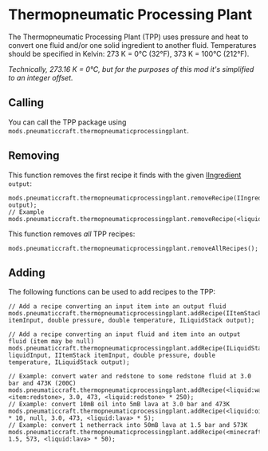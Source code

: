 # Thermopneumatic Processing Plant

The Thermopneumatic Processing Plant (TPP) uses pressure and heat to convert one fluid and/or one solid ingredient to another fluid. Temperatures should be specified in Kelvin: 273 K = 0°C (32°F), 373 K = 100°C (212°F).

*Technically, 273.16 K = 0°C, but for the purposes of this mod it's simplified to an integer offset.*

## Calling

You can call the TPP package using `mods.pneumaticcraft.thermopneumaticprocessingplant`.

## Removing

This function removes the first recipe it finds with the given [IIngredient](/Vanilla/Variable_Types/IIngredient/) `output`:

```zenscript
mods.pneumaticcraft.thermopneumaticprocessingplant.removeRecipe(IIngredient output);
// Example
mods.pneumaticcraft.thermopneumaticprocessingplant.removeRecipe(<liquid:lpg>);
```

This function removes *all* TPP recipes:

```zenscript
mods.pneumaticcraft.thermopneumaticprocessingplant.removeAllRecipes();
```

## Adding

The following functions can be used to add recipes to the TPP:

```zenscript
// Add a recipe converting an input item into an output fluid
mods.pneumaticcraft.thermopneumaticprocessingplant.addRecipe(IItemStack itemInput, double pressure, double temperature, ILiquidStack output);

// Add a recipe converting an input fluid and item into an output fluid (item may be null)
mods.pneumaticcraft.thermopneumaticprocessingplant.addRecipe(ILiquidStack liquidInput, IItemStack itemInput, double pressure, double temperature, ILiquidStack output);

// Example: convert water and redstone to some redstone fluid at 3.0 bar and 473K (200C)
mods.pneumaticcraft.thermopneumaticprocessingplant.addRecipe(<liquid:water>, <item:redstone>, 3.0, 473, <liquid:redstone> * 250);
// Example: convert 10mB oil into 5mB lava at 3.0 bar and 473K
mods.pneumaticcraft.thermopneumaticprocessingplant.addRecipe(<liquid:oil> * 10, null, 3.0, 473, <liquid:lava> * 5);
// Example: convert 1 netherrack into 50mB lava at 1.5 bar and 573K
mods.pneumaticcraft.thermopneumaticprocessingplant.addRecipe(<minecraft:netherrack>, 1.5, 573, <liquid:lava> * 50);
```